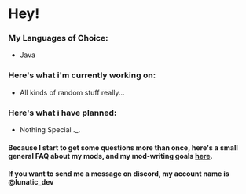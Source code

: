 <h1>Hey!</h1>

<h3>My Languages of Choice:</h3>
<ul>
  <li>Java</li>
</ul>
<h3>Here's what i'm currently working on:</h3>
<ul>
  <li>All kinds of random stuff really...</li>
</ul>
<h3>Here's what i have planned:</h3>
<ul>
  <li>Nothing Special ._.</li>
</ul>

<h4>Because I start to get some questions more than once, here's a small general FAQ about my mods, and my mod-writing goals <a href="https://github.com/lunatic-gh/lunatic-gh/blob/main/FAQ.md">here</a>.</h4>

<h4>If you want to send me a message on discord, my account name is @lunatic_dev</h4>
